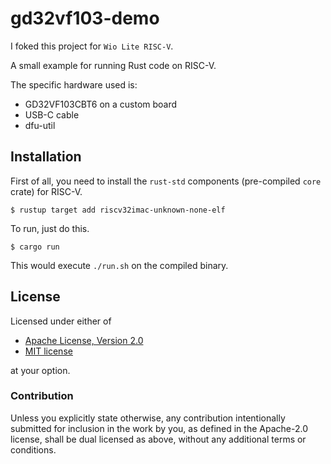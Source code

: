 # gd32vf103-demo

I foked this project for `Wio Lite RISC-V`.

A small example for running Rust code on RISC-V.

The specific hardware used is:
* GD32VF103CBT6 on a custom board
* USB-C cable
* dfu-util

## Installation

First of all, you need to install the `rust-std` components (pre-compiled
`core` crate) for RISC-V.
```console
$ rustup target add riscv32imac-unknown-none-elf
```

To run, just do this.

```console
$ cargo run
```

This would execute `./run.sh` on the compiled binary.

## License
Licensed under either of

 * [Apache License, Version 2.0](LICENSE-APACHE)
 * [MIT license](LICENSE-MIT)

at your option.

### Contribution

Unless you explicitly state otherwise, any contribution intentionally submitted
for inclusion in the work by you, as defined in the Apache-2.0 license, shall
be dual licensed as above, without any additional terms or conditions.
